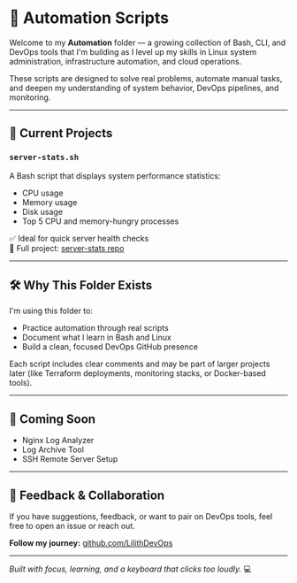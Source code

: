 # 🤖 Automation Scripts

Welcome to my **Automation** folder — a growing collection of Bash, CLI, and DevOps tools that I'm building as I level up my skills in Linux system administration, infrastructure automation, and cloud operations.

These scripts are designed to solve real problems, automate manual tasks, and deepen my understanding of system behavior, DevOps pipelines, and monitoring.

---

## 📂 Current Projects

### `server-stats.sh`
A Bash script that displays system performance statistics:
- CPU usage
- Memory usage
- Disk usage
- Top 5 CPU and memory-hungry processes

✅ Ideal for quick server health checks  
📁 Full project: [server-stats repo](https://github.com/LilithDevOps/Automation/tree/main/server-stats)

---

## 🛠️ Why This Folder Exists

I'm using this folder to:
- Practice automation through real scripts
- Document what I learn in Bash and Linux
- Build a clean, focused DevOps GitHub presence

Each script includes clear comments and may be part of larger projects later (like Terraform deployments, monitoring stacks, or Docker-based tools).

---

## 🌱 Coming Soon

- Nginx Log Analyzer
- Log Archive Tool
- SSH Remote Server Setup

---

## 💬 Feedback & Collaboration

If you have suggestions, feedback, or want to pair on DevOps tools, feel free to open an issue or reach out.

**Follow my journey:** [github.com/LilithDevOps](https://github.com/LilithDevOps)

---

*Built with focus, learning, and a keyboard that clicks too loudly.* 💻
